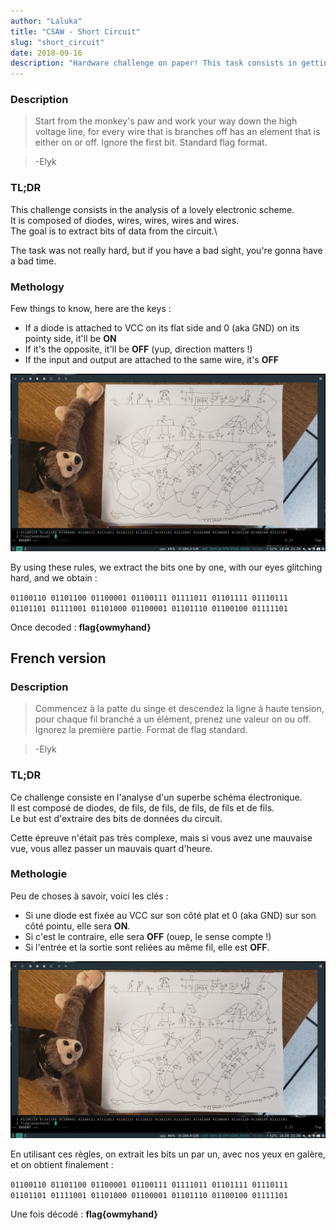 ```yaml
---
author: "Laluka"
title: "CSAW - Short Circuit"
slug: "short_circuit"
date: 2018-09-16
description: "Hardware challenge on paper! This task consists in getting the internal state of a (simple) circuit, bit by bit, and convert it to ascii texte. "
---
```



### Description

> Start from the monkey's paw and work your way down the high voltage line,
for every wire that is branches off has an element that is either on or off.
Ignore the first bit. Standard flag format.

> -Elyk


### TL;DR

This challenge consists in the analysis of a lovely electronic scheme.\
It is composed of diodes, wires, wires, wires and wires.\
The goal is to extract bits of data from the circuit.\

The task was not really hard, but if you have a bad sight, you're gonna have a bad time.


### Methology

Few things to know, here are the keys :

  - If a diode is attached to VCC on its flat side and 0 (aka GND) on its pointy side, it'll be __ON__
  - If it's the opposite, it'll be __OFF__ (yup, direction matters !)
  - If the input and output are attached to the same wire, it's __OFF__

<img class="img_full" src="paper.png" alt="paper" >

By using these rules, we extract the bits one by one, with our eyes glitching hard, and we obtain :

`01100110 01101100 01100001 01100111 01111011 01101111 01110111 01101101 01111001 01101000 01100001 01101110 01100100 01111101`

Once decoded : __flag{owmyhand}__


<h2 id="fr">French version</h2>


### Description

> Commencez à la patte du singe et descendez la ligne à haute tension,
pour chaque fil branché a un élément, prenez une valeur on ou off. Ignorez la première partie. Format de flag standard.

> -Elyk


### TL;DR

Ce challenge consiste en l'analyse d'un superbe schéma électronique. \
Il est composé de diodes, de fils, de fils, de fils, de fils et de fils. \
Le but est d'extraire des bits de données du circuit.

Cette épreuve n'était pas très complexe, mais si vous avez une mauvaise vue, vous allez passer un mauvais quart d'heure.


### Methologie

Peu de choses à savoir, voici les clés :

  - Si une diode est fixée au VCC sur son côté plat et 0 (aka GND) sur son côté pointu, elle sera __ON__.
  - Si c'est le contraire, elle sera __OFF__ (ouep, le sense compte !)
  - Si l'entrée et la sortie sont reliées au même fil, elle est __OFF__.

<img class="img_full" src="paper.png" alt="paper" >

En utilisant ces règles, on extrait les bits un par un, avec nos yeux en galère, et on obtient finalement :

`01100110 01101100 01100001 01100111 01111011 01101111 01110111 01101101 01111001 01101000 01100001 01101110 01100100 01111101`

Une fois décodé : __flag{owmyhand}__
